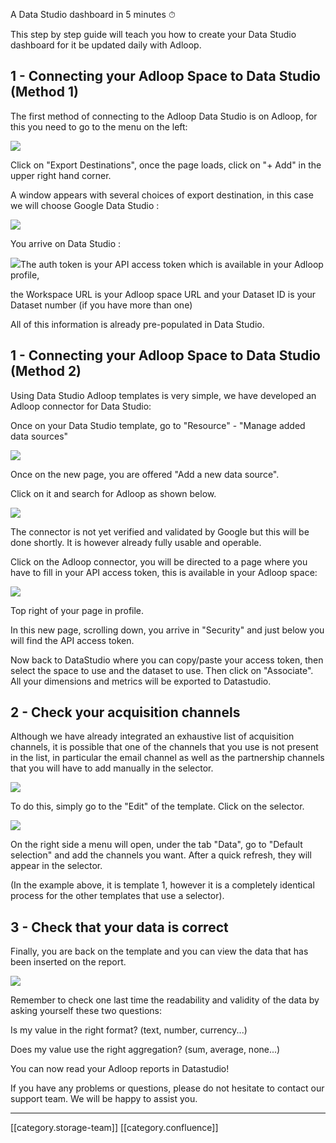 A Data Studio dashboard in 5 minutes ⏱ 

This step by step guide will teach you how to create your Data Studio dashboard for it be updated daily with Adloop. 


## 1 - Connecting your Adloop Space to Data Studio (Method 1)


The first method of connecting to the Adloop Data Studio is on Adloop, for this you need to go to the menu on the left:

![](.gitbook/image-20211018-153039.png)

Click on "Export Destinations", once the page loads, click on "+ Add" in the upper right hand corner.

A window appears with several choices of export destination, in this case we will choose Google Data Studio :

![](.gitbook/image-20211018-152953.png)

You arrive on Data Studio :

![](.gitbook/image-20211007-090237.png)The auth token is your API access token which is available in your Adloop profile,

the Workspace URL is your Adloop space URL and your Dataset ID is your Dataset number (if you have more than one)

All of this information is already pre-populated in Data Studio.


## 1 - Connecting your Adloop Space to Data Studio (Method 2)


Using Data Studio Adloop templates is very simple, we have developed an Adloop connector for Data Studio:

Once on your Data Studio template, go to "Resource" - "Manage added data sources"

![](.gitbook/image-20211006-143024.png)

Once on the new page, you are offered "Add a new data source".

Click on it and search for Adloop as shown below.

![](.gitbook/image-20211006-143127.png)

The connector is not yet verified and validated by Google but this will be done shortly. It is however already fully usable and operable.

Click on the Adloop connector, you will be directed to a page where you have to fill in your API access token, this is available in your Adloop space:

![](.gitbook/image-20211007-083144.png)

Top right of your page in profile.

In this new page, scrolling down, you arrive in "Security" and just below you will find the API access token.

Now back to DataStudio where you can copy/paste your access token, then select the space to use and the dataset to use. Then click on "Associate". All your dimensions and metrics will be exported to Datastudio.


## 2 - Check your acquisition channels


Although we have already integrated an exhaustive list of acquisition channels, it is possible that one of the channels that you use is not present in the list, in particular the email channel as well as the partnership channels that you will have to add manually in the selector.

![](.gitbook/image-20211007-083254.png)

To do this, simply go to the "Edit" of the template. Click on the selector.

![](.gitbook/image-20211007-083341.png)

On the right side a menu will open, under the tab "Data", go to "Default selection" and add the channels you want. After a quick refresh, they will appear in the selector.

(In the example above, it is template 1, however it is a completely identical process for the other templates that use a selector).




## 3 - Check that your data is correct


Finally, you are back on the template and you can view the data that has been inserted on the report.

![](.gitbook/image-20211007-083425.png)

Remember to check one last time the readability and validity of the data by asking yourself these two questions:

Is my value in the right format? (text, number, currency...)

Does my value use the right aggregation? (sum, average, none...)

You can now read your Adloop reports in Datastudio!

If you have any problems or questions, please do not hesitate to contact our support team. We will be happy to assist you.











*****

[[category.storage-team]] 
[[category.confluence]] 
